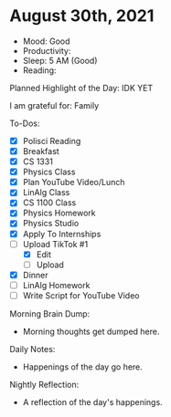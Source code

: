 # August 30th, 2021

- Mood: Good
- Productivity: 
- Sleep: 5 AM (Good)
- Reading: 

Planned Highlight of the Day: IDK YET

I am grateful for: Family

To-Dos:
- [x] Polisci Reading
- [x] Breakfast
- [x] CS 1331
- [x] Physics Class
- [x] Plan YouTube Video/Lunch
- [x] LinAlg Class
- [x] CS 1100 Class
- [x] Physics Homework
- [x] Physics Studio
- [x] Apply To Internships
- [ ] Upload TikTok #1
	- [x] Edit
	- [ ] Upload
- [x] Dinner
- [ ] LinAlg Homework
- [ ] Write Script for YouTube Video
 
Morning Brain Dump:
- Morning thoughts get dumped here.

Daily Notes:
- Happenings of the day go here.


Nightly Reflection: 
- A reflection of the day's happenings.





